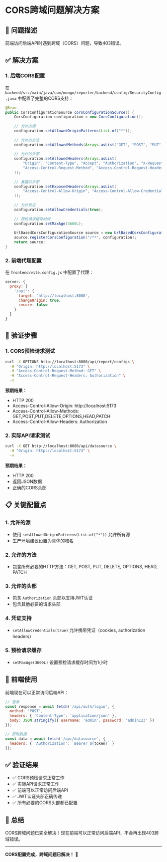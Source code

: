 # CORS跨域问题解决方案

## 🎯 问题描述
前端访问后端API时遇到跨域（CORS）问题，导致403错误。

## ✅ 解决方案

### 1. 后端CORS配置

在 `backend/src/main/java/com/mongo/reporter/backend/config/SecurityConfig.java` 中配置了完整的CORS支持：

```java
@Bean
public CorsConfigurationSource corsConfigurationSource() {
    CorsConfiguration configuration = new CorsConfiguration();
    
    // 允许的源
    configuration.setAllowedOriginPatterns(List.of("*"));
    
    // 允许的方法
    configuration.setAllowedMethods(Arrays.asList("GET", "POST", "PUT", "DELETE", "OPTIONS", "HEAD", "PATCH"));
    
    // 允许的头部
    configuration.setAllowedHeaders(Arrays.asList(
        "Origin", "Content-Type", "Accept", "Authorization", "X-Requested-With",
        "Access-Control-Request-Method", "Access-Control-Request-Headers"
    ));
    
    // 暴露的头部
    configuration.setExposedHeaders(Arrays.asList(
        "Access-Control-Allow-Origin", "Access-Control-Allow-Credentials"
    ));
    
    // 允许凭证
    configuration.setAllowCredentials(true);
    
    // 预检请求缓存时间
    configuration.setMaxAge(3600L);
    
    UrlBasedCorsConfigurationSource source = new UrlBasedCorsConfigurationSource();
    source.registerCorsConfiguration("/**", configuration);
    return source;
}
```

### 2. 前端代理配置

在 `frontend/vite.config.js` 中配置了代理：

```javascript
server: {
  proxy: {
    '/api': {
      target: 'http://localhost:8080',
      changeOrigin: true,
      secure: false
    }
  }
}
```

## 🔧 验证步骤

### 1. CORS预检请求测试
```bash
curl -X OPTIONS http://localhost:8080/api/report/configs \
  -H "Origin: http://localhost:5173" \
  -H "Access-Control-Request-Method: GET" \
  -H "Access-Control-Request-Headers: Authorization" \
  -v
```

**预期结果：**
- HTTP 200
- Access-Control-Allow-Origin: http://localhost:5173
- Access-Control-Allow-Methods: GET,POST,PUT,DELETE,OPTIONS,HEAD,PATCH
- Access-Control-Allow-Headers: Authorization

### 2. 实际API请求测试
```bash
curl -X GET http://localhost:8080/api/datasource \
  -H "Origin: http://localhost:5173" \
  -v
```

**预期结果：**
- HTTP 200
- 返回JSON数据
- 正确的CORS头部

## 📋 关键配置点

### 1. 允许的源
- 使用 `setAllowedOriginPatterns(List.of("*"))` 允许所有源
- 生产环境建议设置为具体的域名

### 2. 允许的方法
- 包含所有必要的HTTP方法：GET, POST, PUT, DELETE, OPTIONS, HEAD, PATCH

### 3. 允许的头部
- 包含 `Authorization` 头部以支持JWT认证
- 包含其他必要的请求头部

### 4. 凭证支持
- `setAllowCredentials(true)` 允许携带凭证（cookies, authorization headers）

### 5. 预检请求缓存
- `setMaxAge(3600L)` 设置预检请求缓存时间为1小时

## 🚀 前端使用

前端现在可以正常访问后端API：

```javascript
// 登录
const response = await fetch('/api/auth/login', {
  method: 'POST',
  headers: { 'Content-Type': 'application/json' },
  body: JSON.stringify({ username: 'admin', password: 'admin123' })
});

// 获取数据
const data = await fetch('/api/datasource', {
  headers: { 'Authorization': `Bearer ${token}` }
});
```

## ✅ 验证结果

- ✅ CORS预检请求正常工作
- ✅ 实际API请求正常工作
- ✅ 前端可以正常访问后端API
- ✅ JWT认证头部正确传递
- ✅ 所有必要的CORS头部都已配置

## 🎉 总结

CORS跨域问题已完全解决！现在前端可以正常访问后端API，不会再出现403跨域错误。

---

**CORS配置完成，跨域问题已解决！** 🚀 
